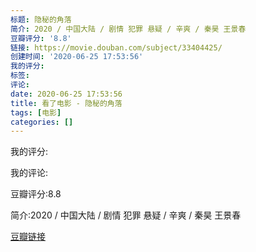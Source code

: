 ```yaml
---
标题: 隐秘的角落
简介: 2020 / 中国大陆 / 剧情 犯罪 悬疑 / 辛爽 / 秦昊 王景春
豆瓣评分: '8.8'
链接: https://movie.douban.com/subject/33404425/
创建时间: '2020-06-25 17:53:56'
我的评分:
标签:
评论:
date: 2020-06-25 17:53:56
title: 看了电影 - 隐秘的角落
tags: [电影]
categories: []
---
```


我的评分:

我的评论:

豆瓣评分:8.8

简介:2020 / 中国大陆 / 剧情 犯罪 悬疑 / 辛爽 / 秦昊 王景春

[豆瓣链接](https://movie.douban.com/subject/33404425/)

